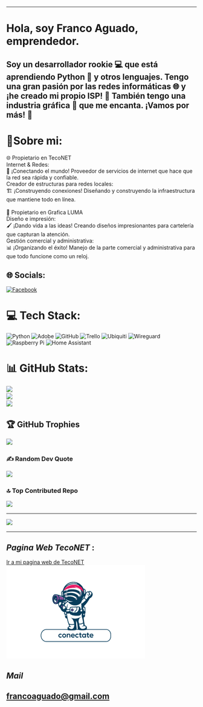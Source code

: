 
***
# __Hola, soy Franco Aguado, emprendedor.__
## Soy un desarrollador rookie 💻 que está aprendiendo Python 🐍 y otros lenguajes. Tengo una gran pasión por las redes informáticas 🌐 y ¡he creado mi propio ISP! 🚀 También tengo una industria gráfica 🎨 que me encanta. ¡Vamos por más! 🎉

# 💫Sobre mi:
🌐 Propietario en TecoNET<br>Internet & Redes:<br>🚀 ¡Conectando el mundo! Proveedor de servicios de internet que hace que la red sea rápida y confiable.<br>Creador de estructuras para redes locales: <br>🏗️ ¡Construyendo conexiones! Diseñando y construyendo la infraestructura que mantiene todo en línea.<br><br>🎨 Propietario en Grafica LUMA<br>Diseño e impresión:<br>🖌️ ¡Dando vida a las ideas! Creando diseños impresionantes para cartelería que capturan la atención.<br>Gestión comercial y administrativa:<br>📊 ¡Organizando el éxito! Manejo de la parte comercial y administrativa para que todo funcione como un reloj.


## 🌐 Socials:
[![Facebook](https://img.shields.io/badge/Facebook-%231877F2.svg?logo=Facebook&logoColor=white)](https://facebook.com/teconet_levalle)

# 💻 Tech Stack:
![Python](https://img.shields.io/badge/python-3670A0?style=for-the-badge&logo=python&logoColor=ffdd54) ![Adobe](https://img.shields.io/badge/adobe-%23FF0000.svg?style=for-the-badge&logo=adobe&logoColor=white) ![GitHub](https://img.shields.io/badge/github-%23121011.svg?style=for-the-badge&logo=github&logoColor=white) ![Trello](https://img.shields.io/badge/Trello-%23026AA7.svg?style=for-the-badge&logo=Trello&logoColor=white) ![Ubiquiti](https://img.shields.io/badge/ubiquiti-%230559C9.svg?style=for-the-badge&logo=ubiquiti&logoColor=white) ![Wireguard](https://img.shields.io/badge/wireguard-%2388171A.svg?style=for-the-badge&logo=wireguard&logoColor=white) ![Raspberry Pi](https://img.shields.io/badge/-RaspberryPi-C51A4A?style=for-the-badge&logo=Raspberry-Pi) ![Home Assistant](https://img.shields.io/badge/home%20assistant-%2341BDF5.svg?style=for-the-badge&logo=home-assistant&logoColor=white)
# 📊 GitHub Stats:
![](https://github-readme-stats.vercel.app/api?username=aguadofranco&theme=radical&hide_border=false&include_all_commits=false&count_private=false)<br/>
![](https://github-readme-streak-stats.herokuapp.com/?user=aguadofranco&theme=radical&hide_border=false)<br/>
![](https://github-readme-stats.vercel.app/api/top-langs/?username=aguadofranco&theme=radical&hide_border=false&include_all_commits=false&count_private=false&layout=compact)

## 🏆 GitHub Trophies
![](https://github-profile-trophy.vercel.app/?username=aguadofranco&theme=radical&no-frame=false&no-bg=true&margin-w=4)

### ✍️ Random Dev Quote
![](https://quotes-github-readme.vercel.app/api?type=horizontal&theme=radical)

### 🔝 Top Contributed Repo
![](https://github-contributor-stats.vercel.app/api?username=aguadofranco&limit=5&theme=dark&combine_all_yearly_contributions=true)

---
[![](https://visitcount.itsvg.in/api?id=aguadofranco&icon=9&color=0)](https://visitcount.itsvg.in)

<!-- Proudly created with GPRM ( https://gprm.itsvg.in ) -->

***
## *Pagina Web TecoNET* :
[ Ir a mi pagina web de TecoNET ](https://www.teconet.com.ar)
![ImagenLogo](5.png)

## *Mail*
## francoaguado@gmail.com

